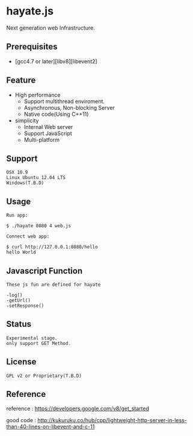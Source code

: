 # hayate.js  
Next generation web Infrastructure.

## Prerequisites

- [gcc4.7 or later][libv8][libevent2]

## Feature
* High performance
	- Support multithread enviroment.
	- Asynchronous, Non-blocking Server
	- Native code(Using C++11)
* simplicity
 	- Internal Web server
  	- Support JavaScript
	- Multi-platform

## Support
	OSX 10.9
	Linux Ubuntu 12.04 LTS
	Windows(T.B.D)

## Usage
	Run app:
 	
	$ ./hayate 8080 4 web.js

	Connect web app:

	$ curl http://127.0.0.1:8080/hello
	hello World
	
## Javascript Function
	These js fun are defined for hayate
	
	-log()
	-getUrl()
	-setResponse()
	
## Status
	Experimental stage.
	only support GET Method.
	
## License
	GPL v2 or Proprietary(T.B.D)
	
## Reference
reference :	https://developers.google.com/v8/get_started

good code :	http://kukuruku.co/hub/cpp/lightweight-http-server-in-less-than-40-lines-on-libevent-and-c-11
